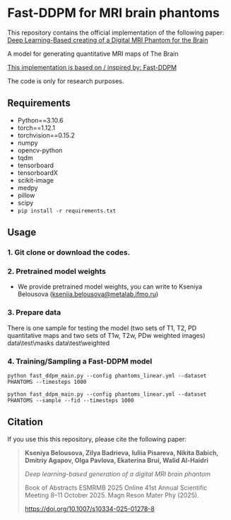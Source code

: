 # Fast-DDPM for MRI brain phantoms

This repository contains the official implementation of the following paper: [Deep Learning-Based creating of a Digital MRI Phantom for the Brain](https://doi.org/10.1007/s10334-025-01278-8)
 
A model for generating quantitative MRI maps of The Brain

[This implementation is based on / inspired by: Fast-DDPM](https://arxiv.org/abs/2405.14802)

The code is only for research purposes. 

## Requirements
* Python==3.10.6
* torch==1.12.1
* torchvision==0.15.2
* numpy
* opencv-python
* tqdm
* tensorboard
* tensorboardX
* scikit-image
* medpy
* pillow
* scipy
* `pip install -r requirements.txt`


## Usage
### 1. Git clone or download the codes.

### 2. Pretrained model weights
* We provide pretrained model weights, you can write to Kseniya Belousova (kseniia.belousova@metalab.ifmo.ru)


### 3. Prepare data
There is one sample for testing the model (two sets of T1, T2, PD quantitative maps and two sets of T1w, T2w, PDw weighted images)
data\test\masks
data\test\weighted



### 4. Training/Sampling a Fast-DDPM model

```
python fast_ddpm_main.py --config phantoms_linear.yml --dataset PHANTOMS --timesteps 1000
```
```
python fast_ddpm_main.py --config phantoms_linear.yml --dataset PHANTOMS --sample --fid --timesteps 1000
```


## Citation
If you use this this repository, please cite the following paper:


> **Kseniya Belousova, Zilya Badrieva, Iuliia Pisareva, Nikita Babich, Dmitriy Agapov, Olga Pavlova, Ekaterina Brui, Walid Al-Haidri**
> 
> *Deep learning-based generation of a digital MRI brain phantom*
> 
> Book of Abstracts ESMRMB 2025 Online 41st Annual Scientific Meeting 8–11 October 2025. Magn Reson Mater Phy (2025).
> 
> https://doi.org/10.1007/s10334-025-01278-8
